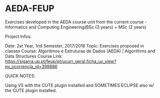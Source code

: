 # AEDA-FEUP

Exercises developed in the AEDA course unit from the current course - Informatics and Computing Engineering(BSc (3 years) + MSc (2 years)

Project Infos:

Date: 2st Year, 1nd Semester, 2017/2018
Topic: Exercises proposed in classes
Course: Algoritmos e Estruturas de Dados (AEDA) | Algorithms and Data Structures
Course Link: https://sigarra.up.pt/feup/pt/ucurr_geral.ficha_uc_view?pv_ocorrencia_id=399886

QUICK NOTES:

Using VS with the CUTE plugin installed and SOMETIMES ECLIPSE also w/ the CUTE plugin installed.
